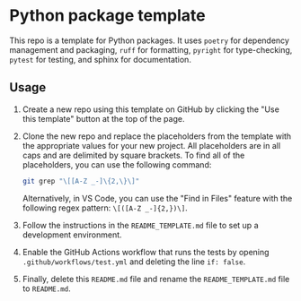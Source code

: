 # Python package template

This repo is a template for Python packages. It uses `poetry` for dependency management and packaging, `ruff` for formatting, `pyright` for type-checking, `pytest` for testing, and sphinx for documentation.

## Usage

1. Create a new repo using this template on GitHub by clicking the "Use this template" button at the top of the page.

1. Clone the new repo and replace the placeholders from the template with the appropriate values for your new project. All placeholders are in all caps and are delimited by square brackets. To find all of the placeholders, you can use the following command:

    ```bash
    git grep "\[[A-Z _-]\{2,\}\]"
    ```

    Alternatively, in VS Code, you can use the "Find in Files" feature with the following regex pattern: `\[([A-Z _-]{2,})\]`.

1. Follow the instructions in the `README_TEMPLATE.md` file to set up a development environment.

1. Enable the GitHub Actions workflow that runs the tests by opening `.github/workflows/test.yml` and deleting the line `if: false`.

1. Finally, delete this `README.md` file and rename the `README_TEMPLATE.md` file to `README.md`.
